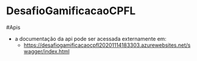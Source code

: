 # DesafioGamificacaoCPFL
#Apis

- a documentação da api pode ser acessada externamente em:
  - https://desafiogamificacaocpfl20201114183303.azurewebsites.net/swagger/index.html
